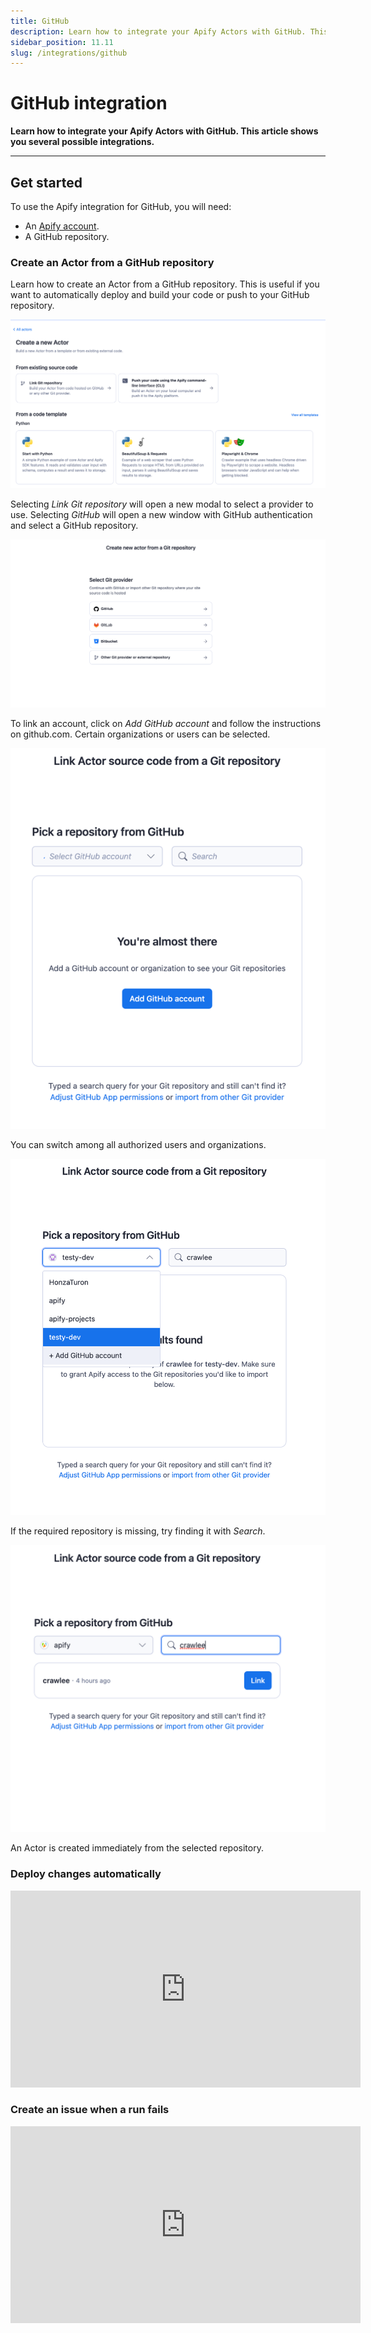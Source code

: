```yaml
---
title: GitHub
description: Learn how to integrate your Apify Actors with GitHub. This article shows you how to automatically create an issue in your repo when an Actor run fails.
sidebar_position: 11.11
slug: /integrations/github
---
```


# GitHub integration

**Learn how to integrate your Apify Actors with GitHub. This article shows you several possible integrations.**

---

## Get started

To use the Apify integration for GitHub, you will need:

- An [Apify account](https://console.apify.com/).
- A GitHub repository.

### Create an Actor from a GitHub repository

Learn how to create an Actor from a GitHub repository. This is useful if you want to automatically deploy and build your code or push to your GitHub repository.

![New Actor page](./images/apify-git-repository.png)

Selecting _Link Git repository_ will open a new modal to select a provider to use.
Selecting _GitHub_ will open a new window with GitHub authentication and select a GitHub repository.

![Git provider select modal](./images/apify-git-provider-select.png)

To link an account, click on _Add GitHub account_ and follow the instructions on github.com. Certain organizations or users can be selected.

![Git repository account select](./images/apify-git-repository-add.png)

You can switch among all authorized users and organizations.

![Git repository account select](./images/apify-git-repository-account.png)

If the required repository is missing, try finding it with _Search_.

![apify-git-repository-search.png](./images/apify-git-repository-search.png)

An Actor is created immediately from the selected repository.

### Deploy changes automatically

<iframe width="560" height="315" src="https://www.youtube-nocookie.com/embed/8QJetr-BYdQ" title="YouTube video player" frameborder="0" allow="accelerometer; autoplay; clipboard-write; encrypted-media; gyroscope; picture-in-picture; web-share" allowfullscreen></iframe>

### Create an issue when a run fails

<iframe width="560" height="315" src="https://www.youtube-nocookie.com/embed/jZUp-rRbayc" title="YouTube video player" frameborder="0" allow="accelerometer; autoplay; clipboard-write; encrypted-media; gyroscope; picture-in-picture; web-share" allowfullscreen></iframe>
